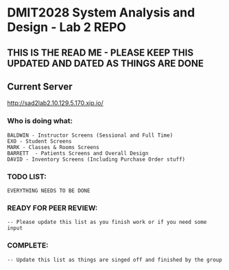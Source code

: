 # DMIT2028 System Analysis and Design - Lab 2 REPO

## THIS IS THE READ ME - PLEASE KEEP THIS UPDATED AND DATED AS THINGS ARE DONE

## Current Server
http://sad2lab2.10.129.5.170.xip.io/

### Who is doing what:

	BALDWIN - Instructor Screens (Sessional and Full Time)
	EXO - Student Screens
	MARK - Classes & Rooms Screens
	BARRETT  - Patients Screens and Overall Design
	DAVID - Inventory Screens (Including Purchase Order stuff)


### TODO LIST:
	EVERYTHING NEEDS TO BE DONE




### READY FOR PEER REVIEW:
	-- Please update this list as you finish work or if you need some input


### COMPLETE:
	-- Update this list as things are singed off and finished by the group